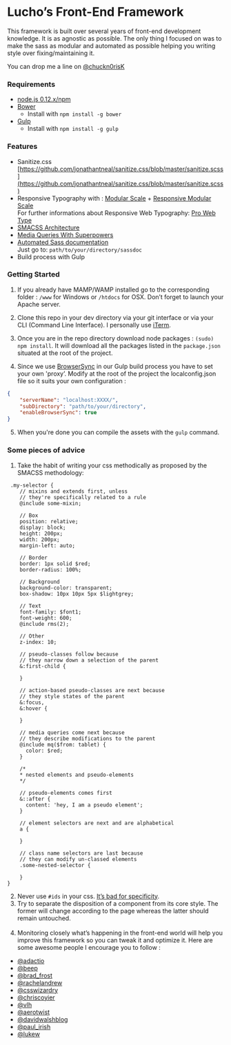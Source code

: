 Lucho’s Front-End Framework
===========================

This framework is built over several years of front-end development knowledge. It is as agnostic as possible. The only thing I focused on was to make the sass as modular and automated as possible helping you writing style over fixing/maintaining it.

You can drop me a line on [@chuckn0risK](www.twitter.com/chuckn0risk)

### Requirements
* [node.js 0.12.x/npm](http://nodejs.org/download/)
* [Bower](http://bower.io/)
    * Install with `npm install -g bower`
* [Gulp](http://gulpjs.com//)
    * Install with `npm install -g gulp`

### Features

- Sanitize.css [https://github.com/jonathantneal/sanitize.css/blob/master/sanitize.scss](https://github.com/jonathantneal/sanitize.css/blob/master/sanitize.scss)  
- Responsive Typography with : [Modular Scale](https://github.com/modularscale/modularscale-sass) + [Responsive Modular Scale](https://github.com/gakimball/responsive-modular-scale)  
For further informations about Responsive Web Typography: [Pro Web Type](https://prowebtype.com)
- [SMACSS Architecture](https://smacss.com/)
- [Media Queries With Superpowers](https://github.com/sass-mq/sass-mq)
- [Automated Sass documentation](http://sassdoc.com/)  
Just go to: `path/to/your/directory/sassdoc`
- Build process with Gulp

### Getting Started

1. If you already have MAMP/WAMP installed go to the corresponding folder : `/www` for Windows or `/htdocs` for OSX.
Don’t forget to launch your Apache server.

2. Clone this repo in your dev directory via your git interface or via your CLI (Command Line Interface). I personally use [iTerm](https://iterm2.com/).

3. Once you are in the repo directory download node packages : `(sudo) npm install`. It will download all the packages listed in the `package.json` situated at the root of the project.
4. Since we use [BrowserSync](http://www.browsersync.io/) in our Gulp build process you have to set your own 'proxy’.  Modify at the root of the project the localconfig.json file so it suits your own configuration : 
```json
{
    "serverName": "localhost:XXXX/",
    "subDirectory": "path/to/your/directory",
    "enableBrowserSync": true
}
```

5. When you're done you can compile the assets with the `gulp` command.

### Some pieces of advice
  1. Take the habit of writing your css methodically as proposed by the SMACSS methodology:
```  
 .my-selector {  
    // mixins and extends first, unless  
    // they're specifically related to a rule  
    @include some-mixin;  
  
    // Box  
    position: relative;  
    display: block;  
    height: 200px;  
    width: 200px;  
    margin-left: auto;  
  
    // Border
    border: 1px solid $red;
    border-radius: 100%;
  
    // Background
    background-color: transparent;
    box-shadow: 10px 10px 5px $lightgrey;

    // Text
    font-family: $font1;
    font-weight: 600;
    @include rms(2);

    // Other
    z-index: 10;
    
    // pseudo-classes follow because  
    // they narrow down a selection of the parent  
    &:first-child {  
      
    }  
    
    // action-based pseudo-classes are next because  
    // they style states of the parent  
    &:focus,
    &:hover {  
  
    }  
  
    // media queries come next because  
    // they describe modifications to the parent
    @include mq($from: tablet) {  
      color: $red;  
    }
    
    /*  
    * nested elements and pseudo-elements  
    */  
      
    // pseudo-elements comes first
    &::after {  
      content: 'hey, I am a pseudo element';  
    }  
  
    // element selectors are next and are alphabetical  
    a {  
      
    }  
  
    // class name selectors are last because  
    // they can modify un-classed elements  
    .some-nested-selector {  
      
    }
}
```

2. Never use `#ids` in your css. [It’s bad for specificity](http://csswizardry.com/2011/09/when-using-ids-can-be-a-pain-in-the-class/).  
3. Try to separate the disposition of a component from its core style. The former will change according to the page whereas the latter should remain untouched.<br><br>
4. Monitoring closely what’s happening in the front-end world will help you improve this framework so you can tweak it and optimize it. Here are some awesome people I encourage you to follow :     
  - [@adactio](https://twitter.com/adactio)  
  - [@beep](https://twitter.com/beep)  
  - [@brad_frost](https://twitter.com/brad_frost)  
  - [@rachelandrew](https://twitter.com/rachelandrew)  
  - [@csswizardry](https://twitter.com/csswizardry)  
  - [@chriscoyier](https://twitter.com/chriscoyier)  
  - [@vlh](https://twitter.com/vlh)  
  - [@aerotwist](https://twitter.com/aerotwist)  
  - [@davidwalshblog](https://twitter.com/davidwalshblog)  
  - [@paul_irish](https://twitter.com/paul_irish)  
  - [@lukew](https://twitter.com/lukew)